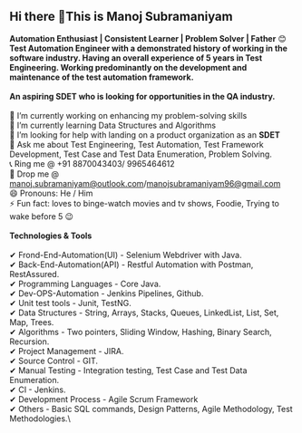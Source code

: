## Hi there 👋This is Manoj Subramaniyam
**Automation Enthusiast | Consistent Learner | Problem Solver | Father** 😊\
**Test Automation Engineer with a demonstrated history of working in the software industry. Having an overall experience of 5 years in Test Engineering. Working predominantly on the development and maintenance of the test automation framework.**\
\
**An aspiring SDET who is looking for opportunities in the QA industry.**
\
\
🔭 I’m currently working on enhancing my problem-solving skills\
🌱 I’m currently learning Data Structures and Algorithms\
🤔 I’m looking for help with landing on a product organization as an **SDET**\
💬 Ask me about Test Engineering, Test Automation, Test Framework Development, Test Case and Test Data Enumeration, Problem Solving.\
📞 Ring me @ +91 8870043403/ 9965464612 \
📧 Drop me @ manoj.subramaniyam@outlook.com/manojsubramaniyam96@gmail.com\
😄 Pronouns: He / Him\
⚡ Fun fact: loves to binge-watch movies and tv shows, Foodie, Trying to wake before 5 😉 
\
\
**Technologies & Tools**\
\
✔ Frond-End-Automation(UI) - Selenium Webdriver with Java.\
✔ Back-End-Automation(API) - Restful Automation with Postman, RestAssured.\
✔ Programming Languages - Core Java.\
✔ Dev-OPS-Automation - Jenkins Pipelines, Github.\
✔ Unit test tools - Junit, TestNG.\
✔ Data Structures - String, Arrays, Stacks, Queues, LinkedList, List, Set, Map, Trees.\
✔ Algorithms - Two pointers, Sliding Window, Hashing, Binary Search, Recursion.\
✔ Project Management - JIRA.\
✔ Source Control - GIT.\
✔ Manual Testing - Integration testing, Test Case and Test Data Enumeration.\
✔ CI - Jenkins.\
✔ Development Process - Agile Scrum Framework\
✔ Others - Basic SQL commands, Design Patterns, Agile Methodology, Test Methodologies.\
